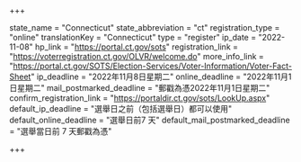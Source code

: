 +++

state_name = "Connecticut"
state_abbreviation = "ct"
registration_type = "online"
translationKey = "Connecticut"
type = "register"
ip_date = "2022-11-08"
hp_link = "https://portal.ct.gov/sots"
registration_link = "https://voterregistration.ct.gov/OLVR/welcome.do"
more_info_link = "https://portal.ct.gov/SOTS/Election-Services/Voter-Information/Voter-Fact-Sheet"
ip_deadline = "2022年11月8日星期二"
online_deadline = "2022年11月1日星期二"
mail_postmarked_deadline = "郵戳為憑2022年11月1日星期二"
confirm_registration_link = "https://portaldir.ct.gov/sots/LookUp.aspx"
default_ip_deadline = "選舉日之前（包括選舉日）都可以使用"
default_online_deadline = "選舉日前7 天"
default_mail_postmarked_deadline = "選舉當日前 7 天郵戳為憑"

+++